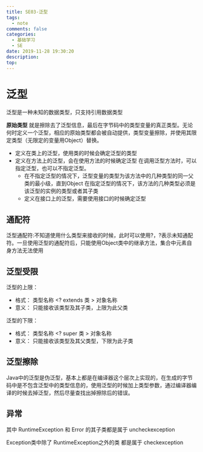 ```yaml
---
title: SE03-泛型
tags:
  - note
comments: false
categories:
  - 基础学习
  - SE
date: 2019-11-28 19:30:20
description:
top:
---
```


# 泛型

泛型是一种未知的数据类型，只支持引用数据类型

**原始类型** 就是擦除去了泛型信息，最后在字节码中的类型变量的真正类型。无论何时定义一个泛型，相应的原始类型都会被自动提供，类型变量擦除，并使用其限定类型（无限定的变量用Object）替换。

* 定义在类上的泛型，使用类的时候会确定泛型的类型
* 定义在方法上的泛型，会在使用方法的时候确定泛型
  在调用泛型方法时，可以指定泛型，也可以不指定泛型。
  - 在不指定泛型的情况下，泛型变量的类型为该方法中的几种类型的同一父类的最小级，直到Object
  在指定泛型的情况下，该方法的几种类型必须是该泛型的实例的类型或者其子类
  - 定义在接口上的泛型，需要使用接口的时候确定泛型

## 通配符
泛型通配符:不知道使用什么类型来接收的时候，此时可以使用?，?表示未知通配符。一旦使用泛型的通配符后，只能使用Object类中的继承方法，集合中元素自身方法无法使用

## 泛型受限
  泛型的上限：
  - 格式： 类型名称 <? extends 类 > 对象名称
  - 意义： 只能接收该类型及其子类，上限为此父类

  泛型的下限：
  - 格式： 类型名称 <? super 类 > 对象名称
  - 意义： 只能接收该类型及其父类型，下限为此子类

## 泛型擦除
Java中的泛型是伪泛型，基本上都是在编译器这个层次上实现的，在生成的字节码中是不包含泛型中的类型信息的，使用泛型的时候加上类型参数，通过编译器编译的时候去掉泛型，然后尽量查找出掉擦除后的错误。

## 异常

其中 RuntimeException 和 Error 的其子类都是属于 uncheckexception

Exception类中除了 RuntimeException之外的类 都是属于 checkexception
 